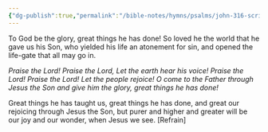 ```yaml
---
{"dg-publish":true,"permalink":"/bible-notes/hymns/psalms/john-316-scripture-song/","title":"John 3:16 (Scripture Song)"}
---
```



To God be the glory, great things he has done!
So loved he the world that he gave us his Son,
who yielded his life an atonement for sin,
and opened the life-gate that all may go in.

*Praise the Lord! Praise the Lord,
Let the earth hear his voice!
Praise the Lord! Praise the Lord!
Let the people rejoice!
O come to the Father through Jesus the Son
and give him the glory, great things he has done!*

Great things he has taught us, great things he has done,
and great our rejoicing through Jesus the Son,
but purer and higher and greater will be
our joy and our wonder, when Jesus we see. [Refrain]
